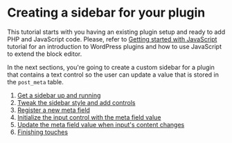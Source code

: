 # Creating a sidebar for your plugin

This tutorial starts with you having an existing plugin setup and ready to add PHP and JavaScript code. Please, refer to [Getting started with JavaScript](https://wordpress.org/gutenberg/handbook/designers-developers/developers/tutorials/javascript/) tutorial for an introduction to WordPress plugins and how to use JavaScript to extend the block editor.

 In the next sections, you're going to create a custom sidebar for a plugin that contains a text control so the user can update a value that is stored in the `post_meta` table.

1. [Get a sidebar up and running](../../../../../docs/designers-developers/developers/tutorials/sidebar-tutorial/plugin-sidebar-1-up-and-running.md)
2. [Tweak the sidebar style and add controls](../../../../../docs/designers-developers/developers/tutorials/sidebar-tutorial/plugin-sidebar-2-styles-and-controls.md)
3. [Register a new meta field](../../../../../docs/designers-developers/developers/tutorials/sidebar-tutorial/plugin-sidebar-3-register-meta.md)
4. [Initialize the input control with the meta field value](../../../../../docs/designers-developers/developers/tutorials/sidebar-tutorial/plugin-sidebar-4-initialize-input.md)
5. [Update the meta field value when input's content changes](../../../../../docs/designers-developers/developers/tutorials/sidebar-tutorial/plugin-sidebar-5-update-meta.md)
6. [Finishing touches](../../../../../docs/designers-developers/developers/tutorials/sidebar-tutorial/plugin-sidebar-6-finishing-touches.md)
